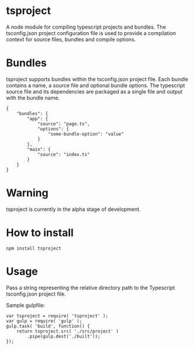 # tsproject
A node module for compiling typescript projects and bundles. The tsconfig.json project configuration file is used to provide a compilation context for source files, bundles and compile options.

# Bundles
tsproject supports bundles within the tsconfig.json project file.  Each bundle contains a name, a source file and optional bundle options.
The typescript source file and its dependencies are packaged as a single file and output with the bundle name.

```
{
    "bundles": {
        "app": {
            "source": "page.ts",
            "options": { 
                "some-bundle-option": "value"  
            }
        },
        "main": {
            "source": "index.ts"
        }
    }
}
```

# Warning
tsproject is currently in the alpha stage of development.


# How to install

```
npm install tsproject
```

# Usage
Pass a string representing the relative directory path to the Typescript tsconfig.json project file.

Sample gulpfile:

```
var tsproject = require( 'tsproject' );
var gulp = require( 'gulp' );
gulp.task( 'build', function() {
    return tsproject.src( './src/project' )
        .pipe(gulp.dest('./built'));
});
```
